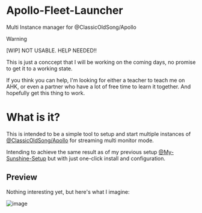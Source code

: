 # Apollo-Fleet-Launcher
Multi Instance manager for @ClassicOldSong/Apollo

> [!WARNING]
>  [WIP] NOT USABLE. HELP NEEDED!!
> 
> This is just a conccept that I will be working on the coming days, no promise to get it to a working state.
> 
> If you think you can help, I'm looking for either a teacher to teach me on AHK, or even a partner who have a lot of free time to learn it together. And hopefully get this thing to work.

# What is it? 
This is intended to be a simple tool to setup and start multiple instances of [@ClassicOldSong/Apollo](https://github.com/ClassicOldSong/Apollo) for streaming multi monitor mode.

Intending to achieve the same result as of my previous setup [@My-Sunshine-Setup](https://github.com/drajabr/My-Sunshine-setup) but with just one-click install and configuration.

## Preview
Nothing interesting yet, but here's what I imagine:

![image](https://github.com/user-attachments/assets/13626ca9-9260-48e4-a7b2-d86af930de33)

